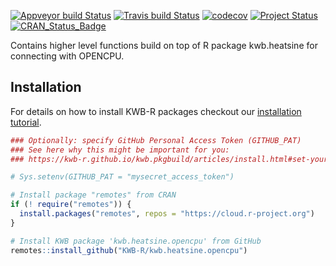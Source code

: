 [![Appveyor build Status](https://ci.appveyor.com/api/projects/status/github/KWB-R/kwb.heatsine.opencpu?branch=master&svg=true)](https://ci.appveyor.com/project/KWB-R/kwb-heatsine-opencpu/branch/master)
[![Travis build Status](https://travis-ci.org/KWB-R/kwb.heatsine.opencpu.svg?branch=master)](https://travis-ci.org/KWB-R/kwb.heatsine.opencpu)
[![codecov](https://codecov.io/github/KWB-R/kwb.heatsine.opencpu/branch/master/graphs/badge.svg)](https://codecov.io/github/KWB-R/kwb.heatsine.opencpu)
[![Project Status](https://img.shields.io/badge/lifecycle-experimental-orange.svg)](https://www.tidyverse.org/lifecycle/#experimental)
[![CRAN_Status_Badge](https://www.r-pkg.org/badges/version/kwb.heatsine.opencpu)]()

Contains higher level functions build on top of R
package kwb.heatsine for connecting with OPENCPU.

## Installation

For details on how to install KWB-R packages checkout our [installation tutorial](https://kwb-r.github.io/kwb.pkgbuild/articles/install.html).

```r
### Optionally: specify GitHub Personal Access Token (GITHUB_PAT)
### See here why this might be important for you:
### https://kwb-r.github.io/kwb.pkgbuild/articles/install.html#set-your-github_pat

# Sys.setenv(GITHUB_PAT = "mysecret_access_token")

# Install package "remotes" from CRAN
if (! require("remotes")) {
  install.packages("remotes", repos = "https://cloud.r-project.org")
}

# Install KWB package 'kwb.heatsine.opencpu' from GitHub
remotes::install_github("KWB-R/kwb.heatsine.opencpu")
```
